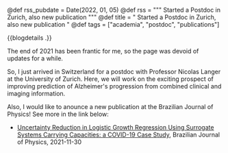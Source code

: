 @def rss_pubdate = Date(2022, 01, 05)
@def rss = """ Started a Postdoc in Zurich, also new publication """
@def title = " Started a Postdoc in Zurich, also new publication "
@def tags = ["academia", "postdoc", "publications"]

{{blogdetails .}}

The end of 2021 has been frantic for me, so the page was devoid of updates for a while.

So, I just arrived in Switzerland for a postdoc with Professor Nicolas Langer at the University of Zurich.
Here, we will work on the exciting prospect of improving prediction of Alzheimer's progression from combined clinical and imaging information.

Also, I would like to anounce a new publication at the Brazilian Journal of Physics!
See more in the link below:

- [Uncertainty Reduction in Logistic Growth Regression Using Surrogate Systems Carrying Capacities: a COVID-19 Case Study](/publications/BrazilianJournalOfPhysics), Brazilian Journal of Physics, 2021-11-30